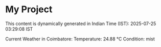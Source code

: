 # My Project

This content is dynamically generated in Indian Time (IST): 2025-07-25 03:29:08 IST


Current Weather in Coimbatore:
Temperature: 24.88 °C
Condition: mist

